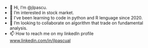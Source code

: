 - 👋 Hi, I’m @jlpascu.
- 👀 I’m interested in stock market.
- 🌱 I've been learning to code in python and R lenguage since 2020.
- 💞️ I’m looking to collaborate on algorithm that trade on fundamental analysis. 
- 📫 How to reach me on my linkedln profile www.linkedin.com/in/jlpascual

<!---
jlpascu/jlpascu is a ✨ special ✨ repository because its `README.md` (this file) appears on your GitHub profile.
You can click the Preview link to take a look at your changes.
--->
